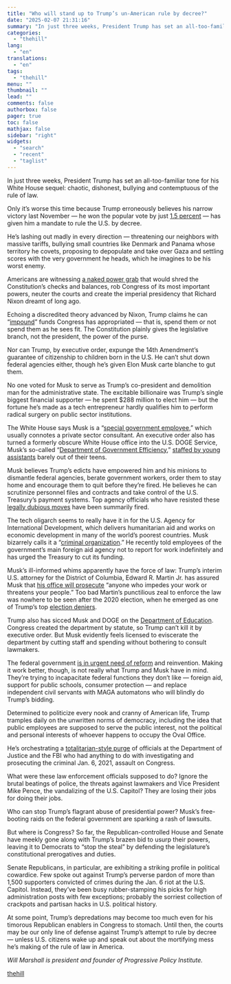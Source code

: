 ```yaml
---
title: "Who will stand up to Trump’s un-American rule by decree?"
date: "2025-02-07 21:31:16"
summary: "In just three weeks, President Trump has set an all-too-familiar tone for his White House sequel: chaotic, dishonest, bullying and contemptuous of the rule of law. Only it’s worse this time because Trump erroneously believes his narrow victory last November — he won the popular vote by just 1.5 percent..."
categories:
  - "thehill"
lang:
  - "en"
translations:
  - "en"
tags:
  - "thehill"
menu: ""
thumbnail: ""
lead: ""
comments: false
authorbox: false
pager: true
toc: false
mathjax: false
sidebar: "right"
widgets:
  - "search"
  - "recent"
  - "taglist"
---
```


In just three weeks, President Trump has set an all-too-familiar tone for his White House sequel: chaotic, dishonest, bullying and contemptuous of the rule of law.

Only it’s worse this time because Trump erroneously believes his narrow victory last November — he won the popular vote by just [1.5 percent](https://www.presidency.ucsb.edu/statistics/data/presidential-election-mandates) — has given him a mandate to rule the U.S. by decree.

He’s lashing out madly in every direction — threatening our neighbors with massive tariffs, bullying small countries like Denmark and Panama whose territory he covets, proposing to depopulate and take over Gaza and settling scores with the very government he heads, which he imagines to be his worst enemy.

Americans are witnessing [a naked power grab](https://www.washingtonpost.com/opinions/2025/02/04/trump-federal-government-workers-destruction/) that would shred the Constitution’s checks and balances, rob Congress of its most important powers, neuter the courts and create the imperial presidency that Richard Nixon dreamt of long ago.

Echoing a discredited theory advanced by Nixon, Trump claims he can “[impound](https://www.reuters.com/world/us/does-trump-administrations-spending-pause-violate-us-law-2025-01-28/)” funds Congress has appropriated — that is, spend them or not spend them as he sees fit. The Constitution plainly gives the legislative branch, not the president, the power of the purse.

Nor can Trump, by executive order, expunge the 14th Amendment’s guarantee of citizenship to children born in the U.S. He can’t shut down federal agencies either, though he’s given Elon Musk carte blanche to gut them.

No one voted for Musk to serve as Trump’s co-president and demolition man for the administrative state. The excitable billionaire was Trump’s single biggest financial supporter — he spent $288 million to elect him — but the fortune he’s made as a tech entrepreneur hardly qualifies him to perform radical surgery on public sector institutions.

The White House says Musk is a “[special government employee,](https://apnews.com/article/elon-musk-donald-trump-doge-21153a742fbad86284369bb173ec343c)” which usually connotes a private sector consultant. An executive order also has turned a formerly obscure White House office into the U.S. DOGE Service, Musk’s so-called “[Department of Government Efficiency](https://www.whitehouse.gov/presidential-actions/2025/01/establishing-and-implementing-the-presidents-department-of-government-efficiency/),” [staffed by young assistants](https://www.wired.com/story/elon-musk-government-young-engineers/) barely out of their teens.

Musk believes Trump’s edicts have empowered him and his minions to dismantle federal agencies, berate government workers, order them to stay home and encourage them to quit before they’re fired. He believes he can scrutinize personnel files and contracts and take control of the U.S. Treasury’s payment systems. Top agency officials who have resisted these [legally dubious moves](https://www.washingtonpost.com/business/2025/02/04/elon-musk-government-legal-doge/) have been summarily fired.

The tech oligarch seems to really have it in for the U.S. Agency for International Development, which delivers humanitarian aid and works on economic development in many of the world’s poorest countries. Musk bizarrely calls it a “[criminal organization](https://abcnews.go.com/Politics/turmoil-inside-usaid-doge-reps-offices-senior-officials/story?id=118368900).” He recently told employees of the government’s main foreign aid agency not to report for work indefinitely and has urged the Treasury to cut its funding.

Musk’s ill-informed whims apparently have the force of law: Trump’s interim U.S. attorney for the District of Columbia, Edward R. Martin Jr. has assured Musk that [his office will prosecute](https://www.newsweek.com/us-attorney-elon-musk-doge-threats-2025438) “anyone who impedes your work or threatens your people.” Too bad Martin’s punctilious zeal to enforce the law was nowhere to be seen after the 2020 election, when he emerged as one of Trump’s top [election deniers](https://www.pbs.org/newshour/politics/d-c-s-new-top-prosecutor-advocated-for-jan-6-rioters-and-echoed-trumps-false-2020-election-claims).

Trump also has sicced Musk and DOGE on the [Department of Education](https://thehill.com/homenews/education/5125069-department-of-education-trump-musk-doge/). Congress created the department by statute, so Trump can’t kill it by executive order. But Musk evidently feels licensed to eviscerate the department by cutting staff and spending without bothering to consult lawmakers.

The federal government [is in urgent need of reform](https://thehill.com/opinion/finance/5089490-democrats-revamping-government-efficiency/) and reinvention. Making it work better, though, is not really what Trump and Musk have in mind. They’re trying to incapacitate federal functions they don’t like — foreign aid, support for public schools, consumer protection — and replace independent civil servants with MAGA automatons who will blindly do Trump’s bidding.

Determined to politicize every nook and cranny of American life, Trump tramples daily on the unwritten norms of democracy, including the idea that public employees are supposed to serve the public interest, not the political and personal interests of whoever happens to occupy the Oval Office.

He’s orchestrating a [totalitarian-style purge](https://www.cbsnews.com/news/fbi-agents-sue-trump-administration-jan-6-layoffs/) of officials at the Department of Justice and the FBI who had anything to do with investigating and prosecuting the criminal Jan. 6, 2021, assault on Congress.

What were these law enforcement officials supposed to do? Ignore the brutal beatings of police, the threats against lawmakers and Vice President Mike Pence, the vandalizing of the U.S. Capitol? They are losing their jobs for doing their jobs.

Who can stop Trump’s flagrant abuse of presidential power? Musk’s free-booting raids on the federal government are sparking a rash of lawsuits.

But where is Congress? So far, the Republican-controlled House and Senate have meekly gone along with Trump’s brazen bid to usurp their powers, leaving it to Democrats to “stop the steal” by defending the legislature’s constitutional prerogatives and duties.

Senate Republicans, in particular, are exhibiting a striking profile in political cowardice. Few spoke out against Trump’s perverse pardon of more than 1,500 supporters convicted of crimes during the Jan. 6 riot at the U.S. Capitol. Instead, they’ve been busy rubber-stamping his picks for high administration posts with few exceptions; probably the sorriest collection of crackpots and partisan hacks in U.S. political history.

At some point, Trump’s depredations may become too much even for his timorous Republican enablers in Congress to stomach. Until then, the courts may be our only line of defense against Trump’s attempt to rule by decree — unless U.S. citizens wake up and speak out about the mortifying mess he’s making of the rule of law in America.

*Will Marshall is president and founder of Progressive Policy Institute.*

[thehill](https://thehill.com/opinion/white-house/5130576-trump-imperial-presidency-threat/)
